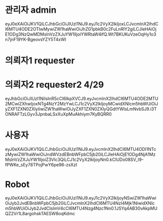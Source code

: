 
# 관리자 admin
eyJ0eXAiOiJKV1QiLCJhbGciOiJIUzI1NiJ9.eyJ1c2VyX2lkIjoxLCJvcmlnX2lhdCI6MTU4ODE2OTIwMywiZW1haWwiOiJhZG1pbkB0c2FuLnRlY2giLCJleHAiOjE1ODg3NzQwMDMsInVzZXJuYW1lIjoiYWRtaW4ifQ.Wt7BKUKuVzeOqHy1o3n7jnF19YK-BgeovsYZY5T4xWI


# 의뢰자1 requester



# 의뢰자2 requester2 4/29
eyJhbGciOiJIUzI1NiIsInR5cCI6IkpXVCJ9.eyJvcmlnX2lhdCI6MTU4ODE2MTU2MCwiZXhwIjoxNTg4NzY2MzYwLCJ1c2VyX2lkIjoyMCwidXNlcm5hbWUiOiJyZXF1ZXN0ZXIyIiwiZW1haWwiOiJyZXF1ZXN0ZXIyQGdtYWlsLmNvbSJ9.i3TONRAFTzLGyv3JpnbaLSxXuXpMuAkhiym7KyBQRR0


# 사용자
eyJ0eXAiOiJKV1QiLCJhbGciOiJIUzI1NiJ9.eyJvcmlnX2lhdCI6MTU4ODI1NTczMywiZW1haWwiOiJndWVzdEBnbWFpbC5jb20iLCJleHAiOjE1ODg4NjA1MzMsInVzZXJuYW1lIjoiZ3Vlc3QiLCJ1c2VyX2lkIjoyNn0.kClUDo08SV_I9-fPWKe_sEy78TPojPwY6pe98-zsXzI

# Robot
eyJ0eXAiOiJKV1QiLCJhbGciOiJIUzI1NiJ9.eyJ1c2VyX2lkIjoyNSwiZW1haWwiOiJyb2JvdEBnbWFpbC5jb20iLCJvcmlnX2lhdCI6MTU4NzI4Mjk1NiwidXNlcm5hbWUiOiJyb2JvdCIsImV4cCI6MTU4Nzg4Nzc1Nn0.1JSYq4AB30vAkpMUQZ2Vr1L8argohskTAESW8oqKdmc